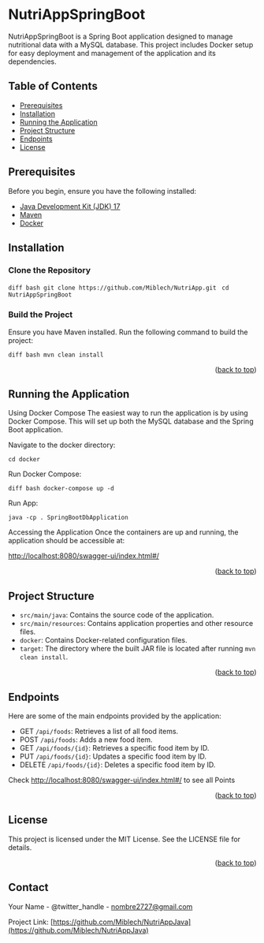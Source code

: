 # NutriAppSpringBoot

NutriAppSpringBoot is a Spring Boot application designed to manage nutritional data with a MySQL database. This project includes Docker setup for easy deployment and management of the application and its dependencies.

## Table of Contents
- [Prerequisites](#prerequisites)
- [Installation](#installation)
- [Running the Application](#running-the-application)
- [Project Structure](#project-structure)
- [Endpoints](#endpoints)
- [License](#license)

## Prerequisites
Before you begin, ensure you have the following installed:
- [Java Development Kit (JDK) 17](https://www.oracle.com/java/technologies/javase-jdk17-downloads.html)
- [Maven](https://maven.apache.org/download.cgi)
- [Docker](https://www.docker.com/get-started)

## Installation

### Clone the Repository

```diff bash git clone https://github.com/Miblech/NutriApp.git ```
```cd NutriAppSpringBoot```

### Build the Project
Ensure you have Maven installed. Run the following command to build the project:

```diff bash mvn clean install```

<p align="right">(<a href="#readme-top">back to top</a>)</p>

## Running the Application

Using Docker Compose
The easiest way to run the application is by using Docker Compose. This will set up both the MySQL database and the Spring Boot application.

Navigate to the docker directory:

```cd docker```

Run Docker Compose:

```diff bash docker-compose up -d```

Run App:

```java -cp . SpringBootDbApplication```

Accessing the Application
Once the containers are up and running, the application should be accessible at:

[http://localhost:8080/swagger-ui/index.html#/](http://localhost:8080/swagger-ui/index.html#/)

<p align="right">(<a href="#readme-top">back to top</a>)</p>

## Project Structure

- `src/main/java`: Contains the source code of the application.
- `src/main/resources`: Contains application properties and other resource files.
- `docker`: Contains Docker-related configuration files.
- `target`: The directory where the built JAR file is located after running `mvn clean install`.

 <p align="right">(<a href="#readme-top">back to top</a>)</p>

## Endpoints
Here are some of the main endpoints provided by the application:

- GET `/api/foods`: Retrieves a list of all food items.
- POST `/api/foods`: Adds a new food item.
- GET `/api/foods/{id}`: Retrieves a specific food item by ID.
- PUT `/api/foods/{id}`: Updates a specific food item by ID.
- DELETE `/api/foods/{id}`: Deletes a specific food item by ID.

Check [http://localhost:8080/swagger-ui/index.html#/](http://localhost:8080/swagger-ui/index.html#/) to see all Points

<p align="right">(<a href="#readme-top">back to top</a>)</p>

## License
This project is licensed under the MIT License. See the LICENSE file for details.


<p align="right">(<a href="#readme-top">back to top</a>)</p>

## Contact

Your Name - @twitter_handle - nombre2727@gmail.com

Project Link: [https://github.com/Miblech/NutriAppJava](https://github.com/Miblech/NutriAppJava)
